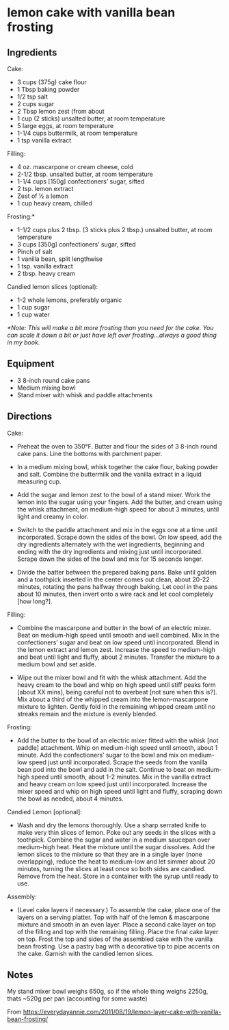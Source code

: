 # lemon cake with vanilla bean frosting

## Ingredients

Cake:

* 3 cups (375g) cake flour
* 1 Tbsp baking powder
* 1/2 tsp salt
* 2 cups sugar
* 2 Tbsp lemon zest (from about
* 1 cup (2 sticks) unsalted butter, at room temperature
* 5 large eggs, at room temperature
* 1-1/4 cups buttermilk, at room temperature
* 1 tsp vanilla extract

Filling:

* 4 oz. mascarpone or cream cheese, cold
* 2-1/2 tbsp. unsalted butter, at room temperature
* 1-1/4 cups [150g] confectioners’ sugar, sifted
* 2 tsp. lemon extract
* Zest of ½ a lemon
* 1 cup heavy cream, chilled

Frosting:*

* 1-1/2 cups plus 2 tbsp. (3 sticks plus 2 tbsp.) unsalted butter, at room temperature
* 3 cups [350g] confectioners’ sugar, sifted
* Pinch of salt
* 1 vanilla bean, split lengthwise
* 1 tsp. vanilla extract
* 2 tbsp. heavy cream

Candied lemon slices (optional):

* 1-2 whole lemons, preferably organic
* 1 cup sugar
* 1 cup water

_*Note: This will make a bit more frosting than you need for the cake.  You can scale it down a bit or just have left over frosting…always a good thing in my book._

## Equipment

* 3 8-inch round cake pans
* Medium mixing bowl
* Stand mixer with whisk and paddle attachments

## Directions

Cake:

* Preheat the oven to 350°F. Butter and flour the sides of 3 8-inch round cake pans. Line the bottoms with parchment paper.

* In a medium mixing bowl, whisk together the cake flour, baking powder and salt. Combine the buttermilk and the vanilla extract in a liquid measuring cup.

* Add the sugar and lemon zest to the bowl of a stand mixer. Work the lemon into the sugar using your fingers. Add the butter, and cream using the whisk attachment, on medium-high speed for about 3 minutes, until light and creamy in color.

* Switch to the paddle attachment and mix in the eggs one at a time until incorporated. Scrape down the sides of the bowl. On low speed, add the dry ingredients alternately with the wet ingredients, beginning and ending with the dry ingredients and mixing just until incorporated.  Scrape down the sides of the bowl and mix for 15 seconds longer.

* Divide the batter between the prepared baking pans.  Bake until golden and a toothpick inserted in the center comes out clean, about 20-22 minutes, rotating the pans halfway through baking.  Let cool in the pans about 10 minutes, then invert onto a wire rack and let cool completely [how long?].


Filling:

* Combine the mascarpone and butter in the bowl of an electric mixer.  Beat on medium-high speed until smooth and well combined.  Mix in the confectioners’ sugar and beat on low speed until incorporated.  Blend in the lemon extract and lemon zest.  Increase the speed to medium-high and beat until light and fluffy, about 2 minutes.  Transfer the mixture to a medium bowl and set aside.

* Wipe out the mixer bowl and fit with the whisk attachment.  Add the  heavy cream to the bowl and whip on high speed until stiff peaks form [about XX mins], being careful not to overbeat [not sure when this is?].  Mix about a third of the whipped cream into the lemon-mascarpone mixture to lighten.  Gently fold in the remaining whipped cream until no streaks remain and the mixture is evenly blended.

Frosting:

* Add the butter to the bowl of an electric mixer fitted with the whisk [not paddle] attachment.  Whip on medium-high speed until smooth, about 1 minute.  Add the confectioners’ sugar to the bowl and mix on medium-low speed just until incorporated.  Scrape the seeds from the vanilla bean pod into the bowl and add in the salt.  Continue to beat on medium-high speed until smooth, about 1-2 minutes.  Mix in the vanilla extract and heavy cream on low speed just until incorporated.  Increase the mixer speed and whip on high speed until light and fluffy, scraping down the bowl as needed, about 4 minutes.

Candied Lemon [optional]:

* Wash and dry the lemons thoroughly.  Use a sharp serrated knife to make very thin slices of lemon.  Poke out any seeds in the slices with a toothpick.  Combine the sugar and water in a medium saucepan over medium-high heat.  Heat the mixture until the sugar dissolves.  Add the lemon slices to the mixture so that they are in a single layer (none overlapping), reduce the heat to medium-low and let simmer about 20 minutes, turning the slices at least once so both sides are candied.  Remove from the heat.  Store in a container with the syrup until ready to use.

Assembly:

* (Level cake layers if necessary.)  To assemble the cake, place one of the layers on a serving platter.  Top with half of the lemon & mascarpone mixture and smooth in an even layer.  Place a second cake layer on top of the filling and top with the remaining filling.  Place the final cake layer on top.  Frost the top and sides of the assembled cake with the vanilla bean frosting.  Use a pastry bag with a decorative tip to pipe accents on the cake.  Garnish with the candied lemon slices.

## Notes

My stand mixer bowl weighs 650g, so if the whole thing weighs 2250g, thats ~520g per pan (accounting for some waste)

From https://everydayannie.com/2011/08/19/lemon-layer-cake-with-vanilla-bean-frosting/
